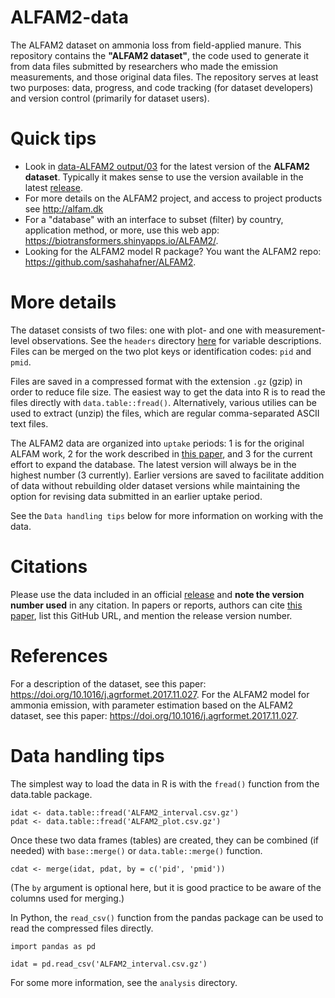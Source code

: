 # ALFAM2-data
The ALFAM2 dataset on ammonia loss from field-applied manure. This repository contains the **"ALFAM2 dataset"**, the code used to generate it from data files submitted by researchers who made the emission measurements, and those original data files. The repository serves at least two purposes: data, progress, and code tracking (for dataset developers) and version control (primarily for dataset users). 

# Quick tips
* Look in [data-ALFAM2 output/03](https://github.com/sashahafner/ALFAM2-data/tree/master/data-output/03) for the latest version of the **ALFAM2 dataset**. Typically it makes sense to use the version available in the latest [release](https://github.com/sashahafner/ALFAM2-data/releases). 
* For more details on the ALFAM2 project, and access to project products see <http://alfam.dk>
* For a "database" with an interface to subset (filter) by country, application method, or more, use this web app: <https://biotransformers.shinyapps.io/ALFAM2/>. 
* Looking for the ALFAM2 model R package? You want the ALFAM2 repo: <https://github.com/sashahafner/ALFAM2>.

# More details
The dataset consists of two files: one with plot- and one with measurement-level observations.
See the `headers` directory [here](https://github.com/sashahafner/ALFAM2-data/tree/master/headers) for variable descriptions.
Files can be merged on the two plot keys or identification codes: `pid` and `pmid`.

Files are saved in a compressed format with the extension `.gz` (gzip) in order to reduce file size.
The easiest way to get the data into R is to read the files directly with `data.table::fread()`.
Alternatively, various utilies can be used to extract (unzip) the files, which are regular comma-separated ASCII text files.

The ALFAM2 data are organized into `uptake` periods: 1 is for the original ALFAM work, 2 for the work described in [this paper](https://doi.org/10.1016/j.agrformet.2017.11.027), and 3 for the current effort to expand the database.
The latest version will always be in the highest number (3 currently).
Earlier versions are saved to facilitate addition of data without rebuilding older dataset versions while maintaining the option for revising data submitted in an earlier uptake period.

See the `Data handling tips` below for more information on working with the data.

# Citations
Please use the data included in an official [release](https://github.com/sashahafner/ALFAM2-data/releases) and **note the version number used** in any citation.
In papers or reports, authors can cite [this paper](https://doi.org/10.1016/j.agrformet.2017.11.027), list this GitHub URL, and mention the release version number. 

# References
For a description of the dataset, see this paper: <https://doi.org/10.1016/j.agrformet.2017.11.027>. For the ALFAM2 model for ammonia emission, with parameter estimation based on the ALFAM2 dataset, see this paper: <https://doi.org/10.1016/j.agrformet.2017.11.027>. 

# Data handling tips
The simplest way to load the data in R is with the `fread()` function from the data.table package.

```
idat <- data.table::fread('ALFAM2_interval.csv.gz')
pdat <- data.table::fread('ALFAM2_plot.csv.gz')
```

Once these two data frames (tables) are created, they can be combined (if needed) with `base::merge()` or `data.table::merge()` function.

```
cdat <- merge(idat, pdat, by = c('pid', 'pmid'))
```

(The `by` argument is optional here, but it is good practice to be aware of the columns used for merging.)

In Python, the `read_csv()` function from the pandas package can be used to read the compressed files directly.

```
import pandas as pd

idat = pd.read_csv('ALFAM2_interval.csv.gz')
```

For some more information, see the `analysis` directory.
